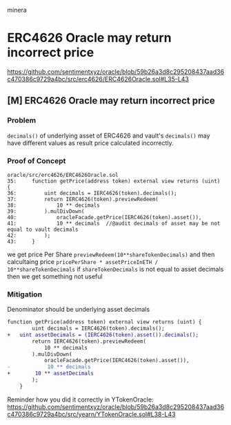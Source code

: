 minera
# ERC4626 Oracle may return incorrect price

https://github.com/sentimentxyz/oracle/blob/59b26a3d8c295208437aad36c470386c9729a4bc/src/erc4626/ERC4626Oracle.sol#L35-L43
## [M] ERC4626 Oracle may return incorrect price
### Problem
`decimals()` of underlying asset of ERC4626 and vault's `decimals()` may have different values
as result price calculated incorrectly.
### Proof of Concept
```solidity
oracle/src/erc4626/ERC4626Oracle.sol
35:     function getPrice(address token) external view returns (uint) {
36:         uint decimals = IERC4626(token).decimals();
37:         return IERC4626(token).previewRedeem(
38:             10 ** decimals
39:         ).mulDivDown(
40:             oracleFacade.getPrice(IERC4626(token).asset()),
41:             10 ** decimals  //@audit decimals of asset may be not equal to vault decimals
42:         );
43:     }
```
we get price Per Share `previewRedeem(10**shareTokenDecimals)`
and then calcultaing price `pricePerShare * assetPriceInETH / 10**shareTokenDecimals`
if `shareTokenDecimals` is not equal to asset decimals then we get something not useful
### Mitigation
Denominator should be underlying asset decimals
```diff
function getPrice(address token) external view returns (uint) {
        uint decimals = IERC4626(token).decimals();
+	uint assetDecimals = (IERC4626(token).asset()).decimals();
        return IERC4626(token).previewRedeem(
            10 ** decimals
        ).mulDivDown(
            oracleFacade.getPrice(IERC4626(token).asset()),
-            10 ** decimals
+	     10 ** assetDecimals
        );
    }
```
Reminder how you did it correctly in YTokenOracle:
https://github.com/sentimentxyz/oracle/blob/59b26a3d8c295208437aad36c470386c9729a4bc/src/yearn/YTokenOracle.sol#L38-L43

